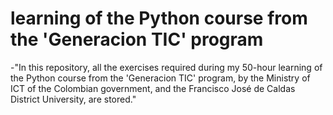 <h1>learning of the Python course from the 'Generacion TIC' program </h1>

-"In this repository, all the exercises required during my 50-hour learning of the Python course from the 'Generacion TIC' program, by the Ministry of ICT of the Colombian government, and the Francisco José de Caldas District University, are stored."
